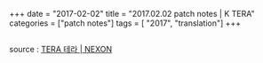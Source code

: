 +++
date = "2017-02-02"
title = "2017.02.02 patch notes | K TERA"
categories = ["patch notes"]
tags = [ "2017", "translation"]
+++

```

```

source : [TERA 테라 | NEXON](http://tera.nexon.com/news/update/view.aspx?n4articlesn=)
